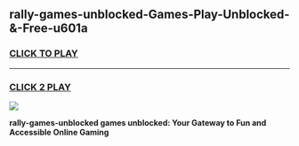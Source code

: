 
## rally-games-unblocked-Games-Play-Unblocked-&-Free-u601a
<h3>
<a href="https://premium76.site?title=rally-games-unblocked&ref=24A">CLICK TO PLAY</a></h3>
<hr>

<h3>
<a href="https://premium76.site?title=rally-games-unblocked&ref=24A">CLICK 2 PLAY</a>
  
</h3>

<a href="https://premium76.site?title=rally-games-unblocked&ref=24A"><img src="https://clearcache.store/games.png"></a>


**rally-games-unblocked games unblocked: Your Gateway to Fun and Accessible Online Gaming**
